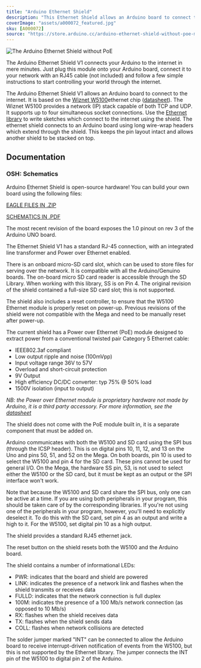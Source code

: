 ```yaml
---
title: "Arduino Ethernet Shield"
description: "This Ethernet Shield allows an Arduino board to connect to the internet. "
coverImage: "assets/a000072_featured.jpg"
sku: [A000072]
source: "https://store.arduino.cc/arduino-ethernet-shield-without-poe-module"
---
```


![The Arduino Ethernet Shield without PoE](./assets/a000072_featured.jpg)

The Arduino Ethernet Shield V1 connects your Arduino to the internet in mere minutes. Just plug this module onto your Arduino board, connect it to your network with an RJ45 cable (not included) and follow a few simple instructions to start controlling your world through the internet.

The Arduino Ethernet Shield V1 allows an Arduino board to connect to the internet. It is based on the [Wiznet W5100](http://www.wiznet.co.kr/Sub_Modules/en/product/Product_Detail.asp?cate1=5&cate2=7&cate3=26&pid=1011)ethernet chip ([datasheet](http://www.wiznet.co.kr/UpLoad_Files/ReferenceFiles/W5100_Datasheet_v1.2.2.pdf)). The Wiznet W5100 provides a network (IP) stack capable of both TCP and UDP. It supports up to four simultaneous socket connections. Use the [Ethernet library](https://www.arduino.cc/en/Reference/Ethernet) to write sketches which connect to the internet using the shield. The ethernet shield connects to an Arduino board using long wire-wrap headers which extend through the shield. This keeps the pin layout intact and allows another shield to be stacked on top.

## Documentation

### OSH: Schematics

Arduino Ethernet Shield is open-source hardware! You can build your own board using the following files:

[EAGLE FILES IN .ZIP](https://www.arduino.cc/en/uploads/Main/arduino-ethernet-shield-06-reference-design.zip)

[SCHEMATICS IN .PDF](https://www.arduino.cc/en/uploads/Main/arduino-ethernet-shield-06-schematic.pdf)

The most recent revision of the board exposes the 1.0 pinout on rev 3 of the Arduino UNO board.

The Ethernet Shield V1 has a standard RJ-45 connection, with an integrated line transformer and Power over Ethernet enabled.

There is an onboard micro-SD card slot, which can be used to store files for serving over the network. It is compatible with all the Arduino/Genuino boards. The on-board micro SD card reader is accessible through the SD Library. When working with this library, SS is on Pin 4\. The original revision of the shield contained a full-size SD card slot; this is not supported.

The shield also includes a reset controller, to ensure that the W5100 Ethernet module is properly reset on power-up. Previous revisions of the shield were not compatible with the Mega and need to be manually reset after power-up.

The current shield has a Power over Ethernet (PoE) module designed to extract power from a conventional twisted pair Category 5 Ethernet cable:

* IEEE802.3af compliant
* Low output ripple and noise (100mVpp)
* Input voltage range 36V to 57V
* Overload and short-circuit protection
* 9V Output
* High efficiency DC/DC converter: typ 75% @ 50% load
* 1500V isolation (input to output)

*NB: the Power over Ethernet module is proprietary hardware not made by Arduino, it is a third party accessory. For more information, see the* *[datasheet](https://www.arduino.cc/en/uploads/Main/PoE-datasheet.pdf)*

The shield does not come with the PoE module built in, it is a separate component that must be added on.

Arduino communicates with both the W5100 and SD card using the SPI bus (through the ICSP header). This is on digital pins 10, 11, 12, and 13 on the Uno and pins 50, 51, and 52 on the Mega. On both boards, pin 10 is used to select the W5100 and pin 4 for the SD card. These pins cannot be used for general I/O. On the Mega, the hardware SS pin, 53, is not used to select either the W5100 or the SD card, but it must be kept as an output or the SPI interface won't work.

Note that because the W5100 and SD card share the SPI bus, only one can be active at a time. If you are using both peripherals in your program, this should be taken care of by the corresponding libraries. If you're not using one of the peripherals in your program, however, you'll need to explicitly deselect it. To do this with the SD card, set pin 4 as an output and write a high to it. For the W5100, set digital pin 10 as a high output.

The shield provides a standard RJ45 ethernet jack.

The reset button on the shield resets both the W5100 and the Arduino board.

The shield contains a number of informational LEDs:

* PWR: indicates that the board and shield are powered
* LINK: indicates the presence of a network link and flashes when the shield transmits or receives data
* FULLD: indicates that the network connection is full duplex
* 100M: indicates the presence of a 100 Mb/s network connection (as opposed to 10 Mb/s)
* RX: flashes when the shield receives data
* TX: flashes when the shield sends data
* COLL: flashes when network collisions are detected

The solder jumper marked "INT" can be connected to allow the Arduino board to receive interrupt-driven notification of events from the W5100, but this is not supported by the Ethernet library. The jumper connects the INT pin of the W5100 to digital pin 2 of the Arduino.
